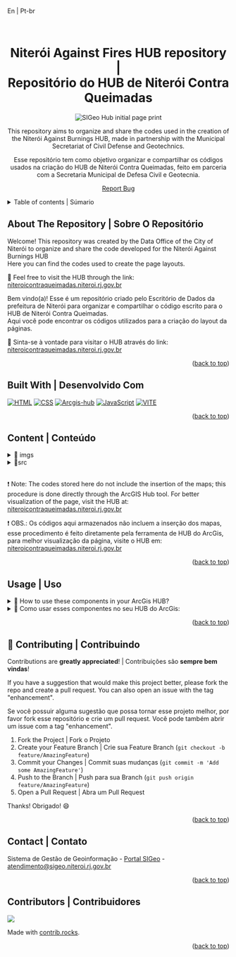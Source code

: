 <a id="readme-top">En | Pt-br</a>

<br />
<div align="center">
<h1 align="center">Niterói Against Fires HUB repository |<br>Repositório do HUB de Niterói Contra Queimadas</h1>

![SIGeo Hub initial page print](./imgs/print-hub-nitContQumd.png)

  <p align="center">
    This repository aims to organize and share the codes used in the creation of the Niterói Against Burnings HUB, made in partnership with the Municipal Secretariat of Civil Defense and Geotechnics.
  </p>
  <p>
    Esse repositório tem como objetivo organizar e compartilhar os códigos usados na criação do HUB de Niterói Contra Queimadas, feito em parceria com a Secretaria Municipal de Defesa Civil e Geotecnia.
  </p>
  <p><a href="https://github.com/SIGeo-Niteroi/scripts/issues">Report Bug</a></p>
</div>

<details>
  <summary>Table of contents | Súmario</summary>
  <ol>
    <li>
      <a href="#about-the-repository--sobre-o-repositório">About The Repository | Sobre O Repositório</a>
      <ul>
        <li><a href="#built-with--desenvolvido-com">Built With | Desenvolvido Com</a></li>
      </ul>
    </li>
    <li>
      <a href="#content--conteudo">Components | Componentes</a>
      <ul>
        <li><a href="#imgs">imgs</a></li>
        <li><a href="#pages">pages</a>
          <ul>
            <li><a href="#acoes_preventivas">acoes_preventivas</a></li>
            <li><a href="#home">home</a></li>
            <li><a href="#monitoramento">monitoramento</a></li>
          </ul>
        </li>
      </ul>
    </li>
    <li><a href="#usage--uso">Usage | Uso</a></li>
    <li><a href="#contributing--contribuindo">Contributing | Contribuindo</a></li>
    <li><a href="#contact--contato">Contact | Contato</a></li>
    <li><a href="#contributors--contribuidores">Contributors | Contribuidores</a></li>
  </ol>
</details>

<h2 id="about-the-repository--sobre-o-repositório">About The Repository | Sobre O Repositório</h2>

<p>
  Welcome! This repository was created by the Data Office of the City of Niterói to organize and share the code developed for the Niterói Against Burnings HUB
  <br>
  Here you can find the codes used to create the page layouts.
</p>

<p>🔗 Feel free to visit the HUB through the link: <a href="https://niteroicontraqueimadas.niteroi.rj.gov.br/" target='_blank'>niteroicontraqueimadas.niteroi.rj.gov.br</a></p>

<p>Bem vindo(a)! Esse é um repositório criado pelo Escritório de Dados da prefeitura de Niterói para organizar e compartilhar o código escrito para o HUB de Niterói Contra Queimadas.
<br>
Aqui você pode encontrar os códigos utilizados para a criação do layout da páginas.</p>

<p>🔗 Sinta-se à vontade para visitar o HUB através do link: <a href="https://niteroicontraqueimadas.niteroi.rj.gov.br/" target='_blank'>niteroicontraqueimadas.niteroi.rj.gov.br</a></p>

<p align="right">(<a href="#readme-top">back to top</a>)</p>

<h2 id="built-with--desenvolvido-com">Built With | Desenvolvido Com</h2>

[![HTML]][html-url] [![CSS]][css-url] [![Arcgis-hub]][arcgis-hub-url] [![JavaScript]][js-url] [![VITE]][vite-url]

<p align="right">(<a href="#readme-top">back to top</a>)</p>


<h2 id="content--conteudo">Content | Conteúdo</h2>

<details id="imgs">
  <summary>📁 imgs</summary>
  <p style='margin-left:20px'>Folder that contains the README image.</p>
  <p style='margin-left:20px'>Pasta que envolve a imagem do README.</p>
</details>

<details>
  <summary>📁src</summary>
    <details>
      <summary>📁 app_estagio_incendios</summary>
      <p>This folder contains the <code>HTML</code>, <code>CSS</code>, and <code>JavaScript</code> files that make up the HUB widget responsible for displaying the fire risk in the city. The component's color changes automatically based on the risk index, using data retrieved from an ArcGIS REST API.</p>
      <p>Nesta pasta estão os arquivos <code>HTML</code>, <code>CSS</code> e <code>JavaScript</code> que compõem o widget do HUB responsável por exibir o risco de incêndio na cidade. A cor do componente muda automaticamente de acordo com o índice de risco, utilizando dados obtidos por meio de uma API REST do ArcGIS. </p>
    </details>
    <details id="pages">
      <summary>📁 pages</summary>
      <details>
        <summary>📁 acoes_preventivas</summary>
        <p style='margin-left:20px'>
          In this folder, you will find the <code>HTML</code> and <code>CSS</code> files for the preventive actions page, which includes a desktop and mobile header, a section about the Civil Defense's preventive actions against wildfires divided into collapsed topics, a section inviting voluntary registration to the Civil Defense Core, a section with information about fire risk levels, an arrow for quick return to the top of the page, and a footer
        </p>
        <p style='margin-left:20px'>
          Nesta pasta você encontra os arquivos <code>HTML</code> e <code>CSS</code> da página de ações preventivas, que contém um cabeçalho desktop e um mobile, uma seção sobre as açoes preventivas da defesa civil contra queimadas dividida em tópicos colapsados, uma seção de convite para inscrição voluntária ao Núcleo de Defesa Civil, uma seção com informações sobre os níveis para risco de fogo, uma seta para retorno rápido ao topo da página e um rodapé.
        </p>
      </details>
      <details>
        <summary>📁 home</summary>
        <p style='margin-left:20px'>
          In this folder, you will find the <code>HTML</code> and <code>CSS</code> files for the main page of the HUB, which includes a header, a container for navigation between pages, a welcome section with information about the HUB, sections designed to show the monitoring of heat spots in Niterói and neighboring cities (with maps embedded by ArcGIS Hub), a section with photos of occurrences, an arrow for quick return to the top of the page, and a footer.
        </p>
        <p style='margin-left:20px'>
          Nesta pasta você encontra os arquivos <code>HTML</code> e <code>CSS</code> da página principal do HUB, nela temos um cabeçalho, um container para navegação entre as páginas, uma seção de boas-vindas com informações sobre o HUB, seções feitas para mostrar o monitoramento dos focos de calor de Niterói e das cidades vizinhas (com mapas incorporados pelo ArcGis Hub), uma seção com fotos de ocorrêcias, uma seta para retorno rápido ao topo da página e um rodapé.
        </p>
      </details>
      <details>
        <summary>📁 monitoramento</summary>
        <p style='margin-left:20px'>
          In this folder, you will find the <code>HTML</code> and <code>CSS</code> files for the monitoring page, which includes a desktop and mobile header, a section with information from occurrences recorded by the Civil Defense (data and maps are inserted through ArcGIS Hub), a section with data received from NASA (inserted through ArcGIS), a section explaining the methodology used for data detection and visualization, a section presenting a map of the wildfire risk level for the entire municipality (inserted through ArcGIS), a section presenting a map of air quality monitoring (inserted through ArcGIS), a section presenting a map of rainfall intensity (inserted through ArcGIS), a section presenting a map of new air quality monitoring stations being implemented by the Civil Defense (inserted through ArcGIS), an arrow for quick return to the top of the page, and a footer.
        </p>
        <p style='margin-left:20px'>
          Nesta pasta você encontra os arquivos <code>HTML</code> e <code>CSS</code> da página de monitoramentos, nela temos um cabeçalho desktop e um mobile, uma seção com as informações obtidas pelas ocorrências registradas pela Defesa Civil (dados e mapas são inseridos através do ArcGis Hub), uma seção com dados recebidos pela NASA (inseridos via ArcGis), uma seção que explica a metodologia utilizada para detecção e visualização dos dados, uma seção que apresenta um mapa com o estágio de risco de queimadas para todo o município (inserido via ArcGis), uma seção que apresenta um mapa com comitoramento do ar (inserido via ArcGis), uma seção que apresenta um mapa a intensidade da precipitação de chuvas (inserido via ArcGis), uma seção que apresenta um mapa com as novas estações de monitoramento da qualidade do ar que estão sendo implementadas pela Defesa Civil (inserido via ArcGis), uma seta para retorno rápido ao topo da página e um rodapé.
        </p>
      </details>
    </details>
    
</details>


<br>

<p>❗ Note: The codes stored here do not include the insertion of the maps; this procedure is done directly through the ArcGIS Hub tool. For better visualization of the page, visit the HUB at:<a href="https://niteroicontraqueimadas.niteroi.rj.gov.br/" target='_blank'> niteroicontraqueimadas.niteroi.rj.gov.br</a></p>

<p>❗ OBS.: Os códigos aqui armazenados não incluem a inserção dos mapas, esse procedimento é feito diretamente pela ferramenta de HUB do ArcGis, para melhor visualização da página, visite o HUB em: <a href="https://niteroicontraqueimadas.niteroi.rj.gov.br/" target='_blank'> niteroicontraqueimadas.niteroi.rj.gov.br</a></p>



<p align="right">(<a href="#readme-top">back to top</a>)</p>

<!-- GETTING STARTED -->

<h2 id="usage--uso">Usage | Uso</h2>

<details id="use_en">
  <summary>🤔 How to use these components in your ArcGis HUB?</summary>
  <br>
  <div>
    <p>1️⃣ Copy the code available in this repository</p>
    <ul>
      <li>Access the "pages" folder and then the folder of the desired page;</li>
      <li>Copy the <code>HTML</code> and <code>CSS</code> code of the desired content - <code>HTML</code> in the index file and <code>CSS</code> in the style file.</li>
    </ul>
    <p>2️⃣ Paste the code into ArcGIS Hub</p>
    <ul>
      <li>Open the page editor of your ArcGIS Hub;</li>
      <li>If the component is a header or footer, paste the <code>HTML</code> and <code>CSS</code> code into the designated section within the ArcGIS Hub editor (Site Settings → Header/Footer);</li>
      <li>For other components, insert the HTML code inside an <code>HTML</code> Block (Custom HTML) within a page section;</li>
      <li>As for the CSS code, paste it inside a <code>style</code> tag at the beginning or end of the HTML Block.</li>
    </ul>
  </div>
</details>

<details id="use_pt_br">
  <summary>🤔 Como usar esses componentes no seu HUB do ArcGis:</summary>
  <br>
  <div>
    <p>1️⃣ Copie o código disponível neste repositório</p>
    <ul>
      <li>Acesse a pasta "pages" e depois a pasta da página desejada;</li>
      <li>Copie o código <code>HTML</code> e <code>CSS</code> do conteúdo desejeado - <code>HTML</code> no arquivo index e <code>CSS</code> no arquivo style.</li>
    </ul>
    <p>2️⃣ Cole os códigos no ArcGIS Hub</p>
    <ul>
      <li>Abra o editor de páginas do seu ArcGis HUB;</li>
      <li>Se o componente for um cabeçalho ou rodapé, cole o código <code>HTML</code> e <code>CSS</code> no espaço reservado dentro do editor do ArcGIS Hub (Configurações do Site → Cabeçalho/Rodapé);</li>
      <li>Para outros componentes, insira o código HTML dentro de um Bloco <code>HTML</code> (Custom HTML) em uma seção da página;</li>
      <li>Quanto ao código <code>CSS</code>, cole dentro de uma tag <code>style</code> no início ou no final do bloco HTML.</li>
      <li>para utilizar o widget, basta criar um bloco de Iframe no HUB e colar o link do github pages desse repositório <a href='https://niteroi-prefeitura.github.io/arcgis_hub_niteroiContraQueimadas/'>🔗 Acesse aqui</a></li>
    </ul>
  </div>
</details>

<!-- <h4>🤔 Como rodar o widget localmente:</h4>

1. Clone the repo | Clone o repositório
   ```
   git clone https://github.com/...
   ```
2. instale as dependências
   ```
   npm install
   ```
3. Rode o projeto localmente
   ```
   npm run dev
   ``` -->
  
<p align="right">(<a href="#readme-top">back to top</a>)</p>

<h2 id="contributing--contribuindo">🤝 Contributing | Contribuindo</h2>

Contributions are **greatly appreciated**! | Contribuições são **sempre bem vindas**!

If you have a suggestion that would make this project better, please fork the repo and create a pull request. You can also open an issue with the tag "enhancement".
<p>Se você possuir alguma sugestão que possa tornar esse projeto melhor, por favor fork esse repositório e crie um pull request. Você pode também abrir um issue com a tag "enhancement".</p>

1. Fork the Project | Fork o Projeto
2. Create your Feature Branch | Crie sua  Feature Branch (`git checkout -b feature/AmazingFeature`)
3. Commit your Changes | Commit suas mudanças (`git commit -m 'Add some AmazingFeature'`)
4. Push to the Branch | Push para sua Branch (`git push origin feature/AmazingFeature`)
5. Open a Pull Request | Abra um Pull Request

Thanks! Obrigado! 😄

<p align="right">(<a href="#readme-top">back to top</a>)</p>

<h2 id="contact--contato">Contact | Contato</h2>

Sistema de Gestão de Geoinformação - [Portal SIGeo](https://www.sigeo.niteroi.rj.gov.br/) - atendimento@sigeo.niteroi.rj.gov.br

<p align="right">(<a href="#readme-top">back to top</a>)</p>

<h2 id="contributors--contribuidores">Contributors | Contribuidores</h2>


<a href="https://github.com/niteroi-prefeitura/arcgis_hub_NiteroiContraQueimadas/graphs/contributors">
  <img src="https://contrib.rocks/image?repo=niteroi-prefeitura/arcgis_hub_NiteroiContraQueimadas" />
</a>

Made with [contrib.rocks](https://contrib.rocks).

<p align="right">(<a href="#readme-top">back to top</a>)</p>

[HTML]: https://img.shields.io/badge/html5-E34F26.svg?style=for-the-badge&logo=html5&logoColor=white
[Arcgis]: https://img.shields.io/badge/ArcGIS-2C7AC3.svg?style=for-the-badge&logo=ArcGIS&logoColor=white
[Arcgis-hub]: https://img.shields.io/badge/ArcGIS-hub-2C7AC3.svg?style=for-the-badge&logo=ArcGIS&logoColor=white
[JavaScript]: https://img.shields.io/badge/JavaScript-ECD53F.svg?style=for-the-badge&logo=javascript&logoColor=black
[CSS]: https://img.shields.io/badge/CSS3-1572B6.svg?style=for-the-badge&logo=css3&logoColor=white
[VITE]: https://img.shields.io/badge/VITE-646CFF.svg?style=for-the-badge&logo=vite&logoColor=white

[html-url]: https://developer.mozilla.org/en-US/docs/Web/HTML
[css-url]: https://developer.mozilla.org/en-US/docs/Web/CSS
[arcgis-hub-url]: https://hub.arcgis.com/
[js-url]: https://developer.mozilla.org/en-US/docs/Web/JavaScript
[vite-url]: https://vite.dev/
